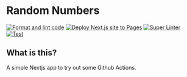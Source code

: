 # Random Numbers

<!-- markdownlint-disable line-length-->

[![Format and lint code](https://github.com/willemverbuyst/random-numbers/actions/workflows/code-check.yml/badge.svg)](https://github.com/willemverbuyst/random-numbers/actions/workflows/code-check.yml) [![Deploy Next.js site to Pages](https://github.com/willemverbuyst/random-numbers/actions/workflows/nextjs.yml/badge.svg)](https://github.com/willemverbuyst/random-numbers/actions/workflows/nextjs.yml) [![Super Linter](https://github.com/willemverbuyst/random-numbers/actions/workflows/super-linter.yml/badge.svg)](https://github.com/willemverbuyst/random-numbers/actions/workflows/super-linter.yml) [![Test](https://github.com/willemverbuyst/random-numbers/actions/workflows/test.yml/badge.svg)](https://github.com/willemverbuyst/random-numbers/actions/workflows/test.yml)

<!-- markdownlint-enable line-length -->

## What is this?

A simple Nextjs app to try out some Github Actions.
